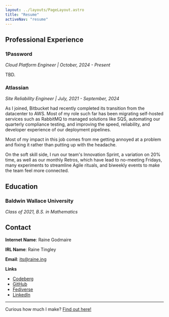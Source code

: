 ```yaml
---
layout: ../layouts/PageLayout.astro
title: "Resume"
activeNav: "resume"
---
```


## Professional Experience

### 1Password

_Cloud Platform Engineer | October, 2024 - Present_

TBD.

### Atlassian

_Site Reliability Engineer | July, 2021 - September, 2024_

As I joined, Bitbucket had recently completed its transition from the datacenter to AWS. Most of my role such far has been migrating self-hosted services such as RabbitMQ to managed solutions like SQS, automating our quarterly compliance testing, and improving the speed, reliability, and developer experience of our deployment pipelines.

Most of my impact in this job comes from me getting annoyed at a problem and fixing it rather than putting up with the headache.

On the soft skill side, I run our team's Innovation Sprint, a variation on 20% time, as well as our monthly Retros, which have lead to no-meeting Fridays, many experiments to streamline Agile rituals, and biweekly events to make the team feel more connected.

## Education

### Baldwin Wallace University

_Class of 2021, B.S. in Mathematics_

## Contact

**Internet Name**: Raine Godmaire

**IRL Name**: Raine Tingley

**Email**: [its@raine.ing](mailto:its@raine.ing)

**Links**

- [Codeberg](https://codeberg.org/godmaire)
- [GitHub](https://github.com/digyx)
- [Fediverse](https://mstdn.social/@godmaire)
- [LinkedIn](https://www.linkedin.com/in/raine-tingley-232059173/)

---

Curious how much I make? [Find out here!](/salary)
